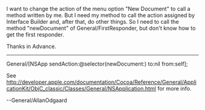 I want to change the action of the menu option "New Document" to call a method written by me. But I need my method to call the action assigned by Interface Builder and, after that, do other things. So I need to call the method "newDocument" of General/FirstResponder, but don't know how to get the first responder.

Thanks in Advance.

----
    
General/[NSApp sendAction:@selector(newDocument:) to:nil from:self];


See http://developer.apple.com/documentation/Cocoa/Reference/General/ApplicationKit/ObjC_classic/Classes/General/NSApplication.html for more info.

--General/AllanOdgaard